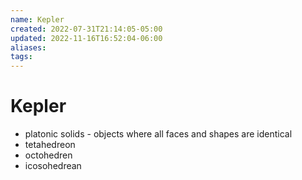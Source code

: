 ```yaml
---
name: Kepler
created: 2022-07-31T21:14:05-05:00
updated: 2022-11-16T16:52:04-06:00
aliases: 
tags: 
---
```

# Kepler

* platonic solids - objects where all faces and shapes are identical 
* tetahedreon
* octohedren
* icosohedrean

